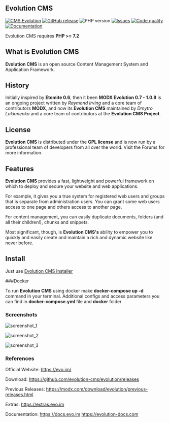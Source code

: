 ## Evolution CMS

[![CMS Evolution](https://img.shields.io/badge/CMS-Evolution-brightgreen.svg)](https://github.com/evolution-cms/evolution) [![GitHub release](https://img.shields.io/github/release/evolution-cms/evolution.svg)](https://github.com/evolution-cms/evolution/releases) ![PHP version](https://img.shields.io/badge/PHP->=v7.2-red.svg?php=7.2) [![Issues](https://img.shields.io/github/issues-closed-raw/evolution-cms/evolution.svg?maxAge=2592000)](https://github.com/evolution-cms/evolution/issues) [![Code quality](https://img.shields.io/scrutinizer/g/evolution-cms/evolution.svg?maxAge=2592000&b=develop)](https://scrutinizer-ci.com/g/evolution-cms/evolution/?branch=develop) [![Documentation](https://img.shields.io/badge/Documentation-processed-orange.svg)](https://github.com/evolution-cms/docs/)

Evolution CMS requires **PHP >= 7.2**

## What is Evolution CMS

**Evolution CMS** is an open source Content Management System and Application Framework.

## History

Initially inspired by **Etomite 0.6**, then it been **MODX Evolution 0.7 - 1.0.8** is an ongoing project written by *Raymond Irving* and a core team of contributors **MODX**, and now its **Evolution CMS** maintained by *Dmytro Lukianenko* and a core team of contributors at the **Evolution CMS Project**.

## License

**Evolution CMS** is distributed under the **GPL license** and is now run by a professional team of developers from all over the world. Visit the Forums for more information.

## Features

**Evolution CMS** provides a fast, lightweight and powerful framework on which to deploy and secure your website and web applications.

For example, it gives you a true system for registered web users and groups that is separate from administration users. You can grant some web users access to one page and others access to another page.

For content management, you can easily duplicate documents, folders (and all their children!), chunks and snippets.

Most significant, though, is **Evolution CMS's** ability to empower you to quickly and easily create and maintain a rich and dynamic website like never before.

## Install
Just use [Evolution CMS Installer](https://github.com/evolution-cms/installer)

###Docker
    
To run **Evolution CMS** using docker make **docker-compose up -d** command in your terminal. Additional configs and access parameters you can find in **docker-compose.yml** file and **docker** folder 

### Screenshots

![screenshot_1](https://user-images.githubusercontent.com/7342798/30167975-5ec146c0-93e8-11e7-8cf8-b324c2b09477.jpg)

![screenshot_2](https://user-images.githubusercontent.com/7342798/30128635-b34fa2a4-9343-11e7-9d87-13d0e17fb69e.jpg)

![screenshot_3](https://user-images.githubusercontent.com/7342798/30128638-b5b2cdc8-9343-11e7-8c75-0864d00fe28a.jpg)

### References

Official Website:
https://evo.im/

Download:
https://github.com/evolution-cms/evolution/releases

Previous Releases:
https://modx.com/download/evolution/previous-releases.html

Extras:
https://extras.evo.im

Documentation:
https://docs.evo.im
https://evolution-docs.com
